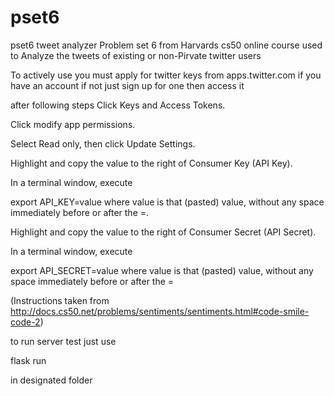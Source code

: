 # pset6
pset6 tweet analyzer
Problem set 6 from Harvards cs50 online course used to Analyze the tweets of existing or non-Pirvate twitter users

To actively use you must apply for twitter keys from apps.twitter.com if you have an account if not just sign up for one then access it

after following steps 
Click Keys and Access Tokens.

Click modify app permissions.

Select Read only, then click Update Settings.

Highlight and copy the value to the right of Consumer Key (API Key).

In a terminal window, execute

export API_KEY=value
where value is that (pasted) value, without any space immediately before or after the =.

Highlight and copy the value to the right of Consumer Secret (API Secret).

In a terminal window, execute

export API_SECRET=value
where value is that (pasted) value, without any space immediately before or after the =

(Instructions taken from http://docs.cs50.net/problems/sentiments/sentiments.html#code-smile-code-2)

to run server test just use

flask run

in designated folder
